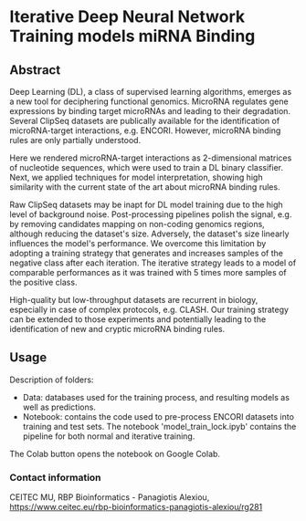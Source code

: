 # Iterative Deep Neural Network Training models miRNA Binding

## Abstract
Deep Learning (DL), a class of supervised learning algorithms, emerges as a new tool for deciphering functional genomics. MicroRNA regulates gene expressions by binding target microRNAs and leading to their degradation. Several ClipSeq datasets are publically available for the identification of microRNA-target interactions, e.g. ENCORI. However, microRNA binding rules are only partially understood. 

Here we rendered microRNA-target interactions as 2-dimensional matrices of nucleotide sequences, which were used to train a DL binary classifier. Next, we applied techniques for model interpretation, showing high similarity with the current state of the art about microRNA binding rules.

Raw ClipSeq datasets may be inapt for DL model training due to the high level of background noise. Post-processing pipelines polish the signal, e.g. by removing candidates mapping on non-coding genomics regions, although reducing the dataset's size. Adversely, the dataset's size linearly influences the model's performance. We overcome this limitation by adopting a training strategy that generates and increases samples of the negative class after each iteration. The iterative strategy leads to a model of comparable performances as it was trained with 5 times more samples of the positive class.

High-quality but low-throughput datasets are recurrent in biology, especially in case of complex protocols, e.g. CLASH. Our training strategy can be extended to those experiments and potentially leading to the identification of new and cryptic microRNA binding rules.

## Usage

Description of folders:

- Data: databases used for the training process, and resulting models as well as predictions.
- Notebook: contains the code used to pre-process ENCORI datasets into training and test sets. The notebook 'model_train_lock.ipyb' contains the pipeline for both normal and iterative training.

The Colab button opens the notebook on Google Colab.

### Contact information

CEITEC MU, RBP Bioinformatics - Panagiotis Alexiou, https://www.ceitec.eu/rbp-bioinformatics-panagiotis-alexiou/rg281
